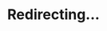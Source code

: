 ---
title: Redirecting...
layout: redirect
sitemap: false
permalink: /Armenia
redirect_to: /ARM/
---